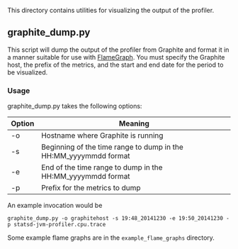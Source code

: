 This directory contains utilities for visualizing the output of the profiler.

## graphite_dump.py

This script will dump the output of the profiler from Graphite and format it in a manner suitable for use with [FlameGraph](https://github.com/brendangregg/FlameGraph).  You must specify the Graphite host, the prefix of the metrics, and the start and end date for the period to be visualized.

### Usage
graphite_dump.py takes the following options:

Option | Meaning
-------|--------
-o     | Hostname where Graphite is running
-s     | Beginning of the time range to dump in the HH:MM_yyyymmdd format
-e     | End of the time range to dump in the HH:MM_yyyymmdd format
-p     | Prefix for the metrics to dump


An example invocation would be
```
graphite_dump.py -o graphitehost -s 19:48_20141230 -e 19:50_20141230 -p statsd-jvm-profiler.cpu.trace
```

Some example flame graphs are in the `example_flame_graphs` directory.